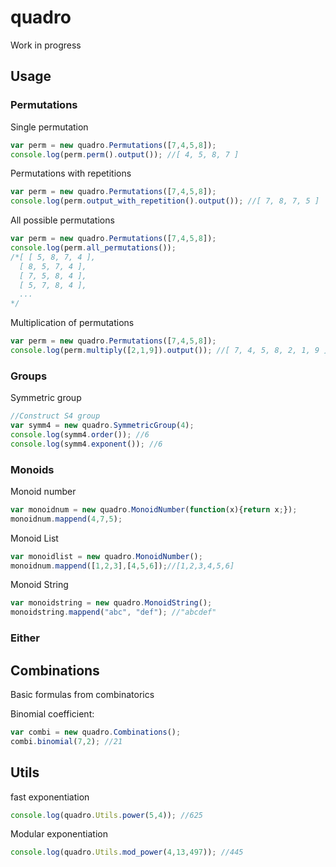 # quadro

Work in progress

## Usage

### Permutations
Single permutation

```javascript
var perm = new quadro.Permutations([7,4,5,8]);
console.log(perm.perm().output()); //[ 4, 5, 8, 7 ]
```

Permutations with repetitions
```javascript
var perm = new quadro.Permutations([7,4,5,8]);
console.log(perm.output_with_repetition().output()); //[ 7, 8, 7, 5 ]
```

All possible permutations
```javascript
var perm = new quadro.Permutations([7,4,5,8]);
console.log(perm.all_permutations());
/*[ [ 5, 8, 7, 4 ],
  [ 8, 5, 7, 4 ],
  [ 7, 5, 8, 4 ],
  [ 5, 7, 8, 4 ],
  ...
*/
```

Multiplication of permutations
```javascript
var perm = new quadro.Permutations([7,4,5,8]);
console.log(perm.multiply([2,1,9]).output()); //[ 7, 4, 5, 8, 2, 1, 9 ]
```

### Groups
Symmetric group
```javascript
//Construct S4 group
var symm4 = new quadro.SymmetricGroup(4);
console.log(symm4.order()); //6
console.log(symm4.exponent()); //6
```

### Monoids
Monoid number
```javascript
var monoidnum = new quadro.MonoidNumber(function(x){return x;});
monoidnum.mappend(4,7,5);
```

Monoid List
```javascript
var monoidlist = new quadro.MonoidNumber();
monoidnum.mappend([1,2,3],[4,5,6]);//[1,2,3,4,5,6]
```

Monoid String
```javascript
var monoidstring = new quadro.MonoidString();
monoidstring.mappend("abc", "def"); //"abcdef"
```

### Either


## Combinations
Basic formulas from combinatorics

Binomial coefficient:
```javascript
var combi = new quadro.Combinations();
combi.binomial(7,2); //21
```

## Utils
fast exponentiation
```javascript
console.log(quadro.Utils.power(5,4)); //625
```
Modular exponentiation
```javascript
console.log(quadro.Utils.mod_power(4,13,497)); //445